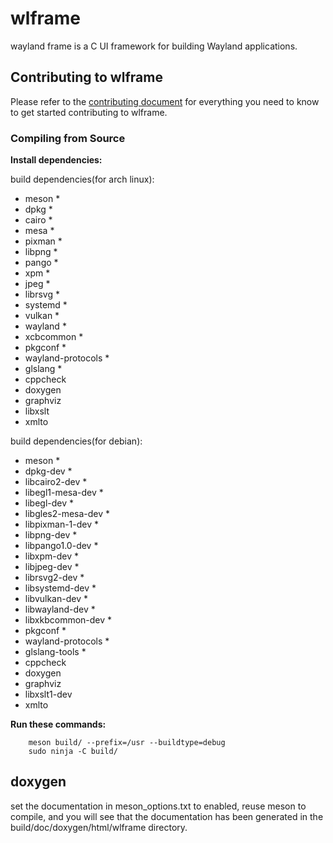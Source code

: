 # wlframe
wayland frame is a C UI framework for building Wayland applications.

## Contributing to wlframe

Please refer to the [contributing document](CONTRIBUTING.md) for everything you need to know to get started contributing to wlframe.

### Compiling from Source
**Install dependencies:**

build dependencies(for arch linux):
* meson \*
* dpkg \*
* cairo \*
* mesa \*
* pixman \*
* libpng \*
* pango \*
* xpm \*
* jpeg \*
* librsvg \*
* systemd \*
* vulkan \*
* wayland \*
* xcbcommon \*
* pkgconf \*
* wayland-protocols \*
* glslang \*
* cppcheck
* doxygen
* graphviz
* libxslt
* xmlto

build dependencies(for debian):
* meson \*
* dpkg-dev \*
* libcairo2-dev \*
* libegl1-mesa-dev \*
* libegl-dev \*
* libgles2-mesa-dev \*
* libpixman-1-dev \*
* libpng-dev \*
* libpango1.0-dev \*
* libxpm-dev \*
* libjpeg-dev \*
* librsvg2-dev \*
* libsystemd-dev \*
* libvulkan-dev \*
* libwayland-dev \*
* libxkbcommon-dev \*
* pkgconf \*
* wayland-protocols \*
* glslang-tools \*
* cppcheck
* doxygen
* graphviz
* libxslt1-dev
* xmlto

**Run these commands:**
```shell
    meson build/ --prefix=/usr --buildtype=debug
    sudo ninja -C build/
```

## doxygen
set the documentation in meson_options.txt to enabled, reuse meson to compile, and you will see that the documentation has been generated in the build/doc/doxygen/html/wlframe directory.
